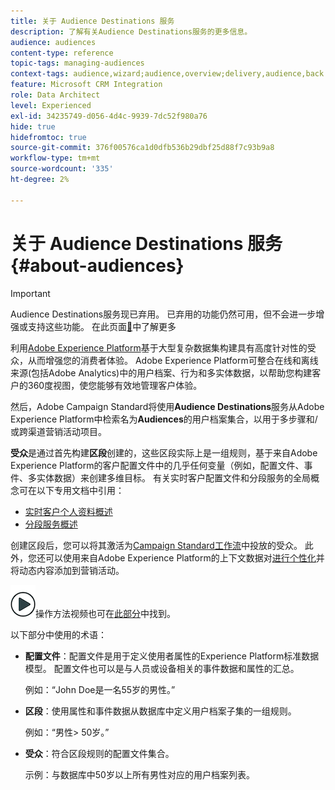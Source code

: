 ```yaml
---
title: 关于 Audience Destinations 服务
description: 了解有关Audience Destinations服务的更多信息。
audience: audiences
content-type: reference
topic-tags: managing-audiences
context-tags: audience,wizard;audience,overview;delivery,audience,back
feature: Microsoft CRM Integration
role: Data Architect
level: Experienced
exl-id: 34235749-d056-4d4c-9939-7dc52f980a76
hide: true
hidefromtoc: true
source-git-commit: 376f00576ca1d0dfb536b29dbf25d88f7c93b9a8
workflow-type: tm+mt
source-wordcount: '335'
ht-degree: 2%

---
```


# 关于 Audience Destinations 服务 {#about-audiences}

>[!IMPORTANT]
>
>Audience Destinations服务现已弃用。 已弃用的功能仍然可用，但不会进一步增强或支持这些功能。 在此页面[&#128279;](../../rn/using/deprecated-features.md)中了解更多

利用[Adobe Experience Platform](https://experienceleague.adobe.com/docs/experience-platform/landing/home.html)基于大型复杂数据集构建具有高度针对性的受众，从而增强您的消费者体验。 Adobe Experience Platform可整合在线和离线来源(包括Adobe Analytics)中的用户档案、行为和多实体数据，以帮助您构建客户的360度视图，使您能够有效地管理客户体验。

然后，Adobe Campaign Standard将使用&#x200B;**Audience Destinations**&#x200B;服务从Adobe Experience Platform中检索名为&#x200B;**Audiences**&#x200B;的用户档案集合，以用于多步骤和/或跨渠道营销活动项目。

**受众**&#x200B;是通过首先构建&#x200B;**区段**&#x200B;创建的，这些区段实际上是一组规则，基于来自Adobe Experience Platform的客户配置文件中的几乎任何变量（例如，配置文件、事件、多实体数据）来创建多维目标。 有关实时客户配置文件和分段服务的全局概念可在以下专用文档中引用：

* [实时客户个人资料概述](https://experienceleague.adobe.com/docs/experience-platform/profile/home.html)
* [分段服务概述](https://experienceleague.adobe.com/docs/experience-platform/segmentation/home.html)

创建区段后，您可以将其激活为[Campaign Standard工作流](../../integrating/using/aep-targeting-audiences.md)中投放的受众。 此外，您还可以使用来自Adobe Experience Platform的上下文数据对[进行个性化](../../integrating/using/aep-personalizing-campaigns.md)并将动态内容添加到营销活动。

![](assets/do-not-localize/how-to-video.png)操作方法视频也可在[此部分](https://experienceleague.adobe.com/docs/campaign-learn/campaign-standard-tutorials/profiles-and-audiences/audience-destinations/audience-destinations-overview.html)中找到。

以下部分中使用的术语：

* **配置文件**：配置文件是用于定义使用者属性的Experience Platform标准数据模型。 配置文件也可以是与人员或设备相关的事件数据和属性的汇总。

  例如：“John Doe是一名55岁的男性。”

* **区段**：使用属性和事件数据从数据库中定义用户档案子集的一组规则。

  例如：“男性> 50岁。”

* **受众**：符合区段规则的配置文件集合。

  示例：与数据库中50岁以上所有男性对应的用户档案列表。
